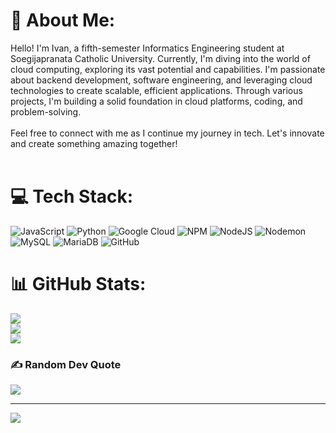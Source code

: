 # 💫 About Me:
Hello! I'm Ivan, a fifth-semester Informatics Engineering student at Soegijapranata Catholic University. Currently, I'm diving into the world of cloud computing, exploring its vast potential and capabilities. I'm passionate about backend development, software engineering, and leveraging cloud technologies to create scalable, efficient applications. Through various projects, I'm building a solid foundation in cloud platforms, coding, and problem-solving.<br><br>Feel free to connect with me as I continue my journey in tech. Let's innovate and create something amazing together!<br><br>

# 💻 Tech Stack:
![JavaScript](https://img.shields.io/badge/javascript-%23323330.svg?style=for-the-badge&logo=javascript&logoColor=%23F7DF1E) ![Python](https://img.shields.io/badge/python-3670A0?style=for-the-badge&logo=python&logoColor=ffdd54) ![Google Cloud](https://img.shields.io/badge/GoogleCloud-%234285F4.svg?style=for-the-badge&logo=google-cloud&logoColor=white) ![NPM](https://img.shields.io/badge/NPM-%23CB3837.svg?style=for-the-badge&logo=npm&logoColor=white) ![NodeJS](https://img.shields.io/badge/node.js-6DA55F?style=for-the-badge&logo=node.js&logoColor=white) ![Nodemon](https://img.shields.io/badge/NODEMON-%23323330.svg?style=for-the-badge&logo=nodemon&logoColor=%BBDEAD) ![MySQL](https://img.shields.io/badge/mysql-4479A1.svg?style=for-the-badge&logo=mysql&logoColor=white) ![MariaDB](https://img.shields.io/badge/MariaDB-003545?style=for-the-badge&logo=mariadb&logoColor=white) ![GitHub](https://img.shields.io/badge/github-%23121011.svg?style=for-the-badge&logo=github&logoColor=white)

# 📊 GitHub Stats:
![](https://github-readme-stats.vercel.app/api?username=IvanBudiono&theme=dark&hide_border=false&include_all_commits=true&count_private=true)<br/>
![](https://github-readme-streak-stats.herokuapp.com/?user=IvanBudiono&theme=dark&hide_border=false)<br/>
![](https://github-readme-stats.vercel.app/api/top-langs/?username=IvanBudiono&theme=dark&hide_border=false&include_all_commits=true&count_private=true&layout=compact)

### ✍️ Random Dev Quote
![](https://quotes-github-readme.vercel.app/api?type=horizontal&theme=radical)

---
[![](https://visitcount.itsvg.in/api?id=IvanBudiono&icon=0&color=0)](https://visitcount.itsvg.in)

<!-- Proudly created with GPRM ( https://gprm.itsvg.in ) -->
